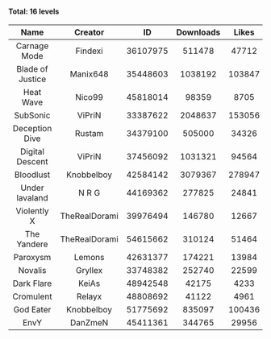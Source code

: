 #### Total: 16 levels

| Name | Creator | ID | Downloads | Likes |
|:---:|:---:|:---:|:---:|:---:|
| Carnage Mode | Findexi | 36107975 | 511478 | 47712
| Blade of Justice | Manix648 | 35448603 | 1038192 | 103847
| Heat Wave | Nico99 | 45818014 | 98359 | 8705
| SubSonic | ViPriN | 33387622 | 2048637 | 153056
| Deception Dive | Rustam | 34379100 | 505000 | 34326
| Digital Descent | ViPriN | 37456092 | 1031321 | 94564
| Bloodlust | Knobbelboy | 42584142 | 3079367 | 278947
| Under lavaland | N R G | 44169362 | 277825 | 24841
| Violently X | TheRealDorami | 39976494 | 146780 | 12667
| The Yandere | TheRealDorami | 54615662 | 310124 | 51464
| Paroxysm | Lemons | 42631377 | 174221 | 13984
| Novalis | Gryllex | 33748382 | 252740 | 22599
| Dark Flare | KeiAs | 48942548 | 42175 | 4233
| Cromulent | Relayx | 48808692 | 41122 | 4961
| God Eater | Knobbelboy | 51775692 | 835097 | 100436
| EnvY | DanZmeN | 45411361 | 344765 | 29956
